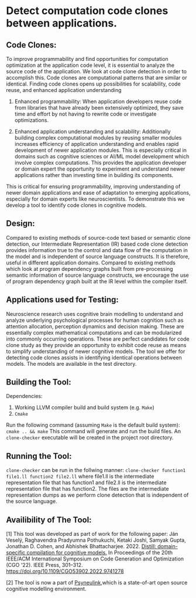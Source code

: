 # Detect computation code clones between applications.

## Code Clones:
To improve programmability and find opportunities for computation optimization at the application code level, it is essential to analyze the source code of the application. We look at code clone detection in order to accomplish this. Code clones are computational patterns that are similar or identical. Finding code clones opens up possibilities for scalability, code reuse, and enhanced application understanding

1. Enhanced programmability: When application developers reuse code from libraries that have already been extensively optimized, they save time and effort by not having to rewrite code or investigate optimizations.

2. Enhanced application understanding and scalability: Additionally building complex computational modules by reusing smaller modules increases efficiency of application understanding and enables rapid development of newer application modules. This is especially critical in domains such as cognitive sciences or AI/ML model development which involve complex computations. This provides the application developer or domain expert the opportunity to experiment and understand newer applications rather than investing time in building its components.

This is critical for ensuring programmability, improving understanding of newer domain applications and ease of adaptation to emerging applications, especially for domain experts like neuroscientists. To demonstrate this we develop a tool to identify code clones in cognitive models. 

## Design: 
Compared to existing methods of source-code text based or semantic clone detection, our Intermediate Representation (IR) based code clone detection provides information true to the control and data flow of the computation in the model and is independent of source language constructs. It is therefore, useful in different application domains. Compared to existing methods which look at program dependency graphs built from pre-processing semantic information of source language constructs, we encourage the use of program dependency graph built at the IR level within the compiler itself. 

## Applications used for Testing:
Neuroscience research uses cognitive brain modelling to understand and analyze underlying psychological processes for human cognition such as attention allocation, perception dynamics and decision making. These are essentially complex mathematical computations and can be modularized into commonly occurring operations. These are perfect candidates for code clone study as they provide an opportunity to exhibit code reuse as means to simplify understanding of newer cognitive models. The tool we offer for detecting code clones assists in identifying identical operations between models. The models are available in the test directory.

## Building the Tool:
Dependencies:
1. Working LLVM compiler build and build system (e.g. `Make`)
2. `Cmake`

Run the following command (assuming `Make` is the default build system):
`cmake .. && make`
This command will generate and run the build files. An `clone-checker` executable will be created in the project root directory.

## Running the Tool:
`clone-checker` can be run in the follwing manner:
`clone-checker function1 file1.ll function2 file2.ll` 
where file1.ll is the intermediate representation file that has function1 and file2.ll is the intermediate representation file that has function2. The files are the intermediate representation dumps as we perform clone detection that is independent of the source language.

## Availibility of The Tool:
[1] This tool was developed as part of work for the following paper: 
Ján Veselý, Raghavendra Pradyumna Pothukuchi, Ketaki Joshi, Samyak Gupta, Jonathan D. Cohen, and Abhishek Bhattacharjee. 2022. [Distill: domain-specific compilation for cognitive models.](https://dl.acm.org/doi/abs/10.1109/CGO53902.2022.9741278) In Proceedings of the 20th IEEE/ACM International Symposium on Code Generation and Optimization (CGO '22). IEEE Press, 301–312. https://doi.org/10.1109/CGO53902.2022.9741278

[2] The tool is now a part of [Psyneulink](https://princetonuniversity.github.io/PsyNeuLink/),which is a state-of-art
open source cognitive modelling environment.

